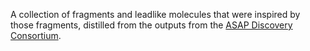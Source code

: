 A collection of fragments and leadlike molecules that were inspired by those fragments, distilled from the outputs from the [ASAP Discovery Consortium](https://asapdiscovery.org/).
